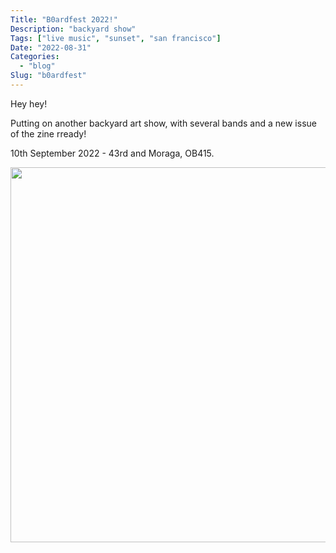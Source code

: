 ```yaml
---
Title: "B0ardfest 2022!"
Description: "backyard show"
Tags: ["live music", "sunset", "san francisco"]
Date: "2022-08-31"
Categories:
  - "blog"
Slug: "b0ardfest"
---
```


Hey hey!

Putting on another backyard art show, with several bands and a new issue of the zine rready!

10th September 2022 - 43rd and Moraga, OB415.

<img src="b0ardfest2022.jpg" width=600>
